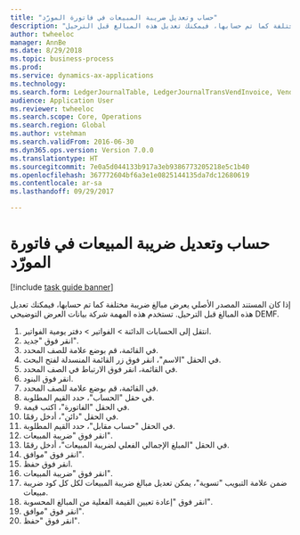 ```yaml
--- 
title: "حساب وتعديل ضريبة المبيعات في فاتورة المورّد"
description: "إذا كان المستند المصدر الأصلي يعرض مبالغ ضريبة مختلفة كما تم حسابها، فيمكنك تعديل هذه المبالغ قبل الترحيل."
author: twheeloc
manager: AnnBe
ms.date: 8/29/2018
ms.topic: business-process
ms.prod: 
ms.service: dynamics-ax-applications
ms.technology: 
ms.search.form: LedgerJournalTable, LedgerJournalTransVendInvoice, VendTableLookup, TaxTmpWorkTrans
audience: Application User
ms.reviewer: twheeloc
ms.search.scope: Core, Operations
ms.search.region: Global
ms.author: vstehman
ms.search.validFrom: 2016-06-30
ms.dyn365.ops.version: Version 7.0.0
ms.translationtype: HT
ms.sourcegitcommit: 7e0a5d044133b917a3eb9386773205218e5c1b40
ms.openlocfilehash: 367772604bf6a3e1e0825144135da7dc12680619
ms.contentlocale: ar-sa
ms.lasthandoff: 09/29/2017

---
```

# <a name="calculate-and-adjust-sales-tax-on-a-vendor-invoice"></a>حساب وتعديل ضريبة المبيعات في فاتورة المورّد

[!include [task guide banner](../../includes/task-guide-banner.md)]

إذا كان المستند المصدر الأصلي يعرض مبالغ ضريبة مختلفة كما تم حسابها، فيمكنك تعديل هذه المبالغ قبل الترحيل. تستخدم هذه المهمة شركة بيانات العرض التوضيحي DEMF.

1. انتقل إلى الحسابات الدائنة > الفواتير > دفتر يومية الفواتير‬.
2. انقر فوق "جديد".
3. في القائمة، قم بوضع علامة للصف المحدد.
4. في الحقل "الاسم"، انقر فوق زر القائمة المنسدلة لفتح البحث.
5. في القائمة، انقر فوق الارتباط في الصف المحدد.
6. انقر فوق البنود.
7. في القائمة، قم بوضع علامة للصف المحدد.
8. في حقل "الحساب"، حدد القيم المطلوبة.
9. في الحقل "الفاتورة"، اكتب قيمة.
10. في الحقل "دائن"، أدخل رقمًا.
11. في الحقل "حساب مقابل"، حدد القيم المطلوبة.
12. انقر فوق "ضريبة المبيعات".
13. في الحقل "المبلغ الإجمالي الفعلي لضريبة المبيعات‬"، أدخل رقمًا.
14. انقر فوق "موافق".
15. انقر فوق حفظ.
16. انقر فوق "ضريبة المبيعات".
17. ضمن علامة التبويب "تسوية"، يمكن تعديل مبالغ ضريبة المبيعات لكل كل كود ضريبة مبيعات.
18. انقر فوق "إعادة تعيين القيمة الفعلية من المبالغ المحسوبة‬".
19. انقر فوق "موافق".
20. انقر فوق "حفظ".



